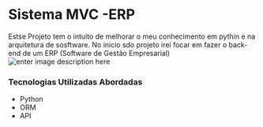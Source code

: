 
# Sistema MVC -ERP

Estse Projeto tem o intuito de melhorar o meu conhecimento em pythin e na arquitetura de sosftware. No inicio sdo projeto irei focar em fazer o back-end de um ERP (Software de Gestão Empresarial)
![enter image description here](https://vinicius225.github.io/images/logo-empresa-fake.png)
### Tecnologias Utilizadas Abordadas
- Python
- ORM
- API

